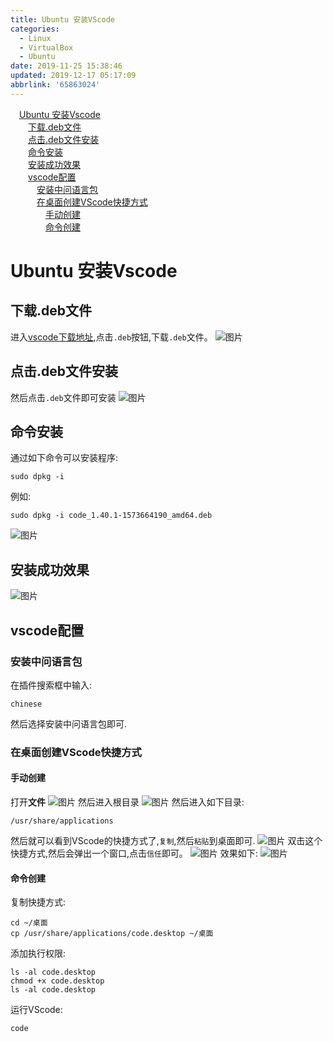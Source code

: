 ```yaml
---
title: Ubuntu 安装VScode
categories: 
  - Linux
  - VirtualBox
  - Ubuntu
date: 2019-11-25 15:38:46
updated: 2019-12-17 05:17:09
abbrlink: '65863024'
---
```

<div id='my_toc'><a href="/blog/65863024/#Ubuntu-安装Vscode" class="header_1">Ubuntu 安装Vscode</a><br><a href="/blog/65863024/#下载.deb文件" class="header_2">下载.deb文件</a><br><a href="/blog/65863024/#点击.deb文件安装" class="header_2">点击.deb文件安装</a><br><a href="/blog/65863024/#命令安装" class="header_2">命令安装</a><br><a href="/blog/65863024/#安装成功效果" class="header_2">安装成功效果</a><br><a href="/blog/65863024/#vscode配置" class="header_2">vscode配置</a><br><a href="/blog/65863024/#安装中问语言包" class="header_3">安装中问语言包</a><br><a href="/blog/65863024/#在桌面创建VScode快捷方式" class="header_3">在桌面创建VScode快捷方式</a><br><a href="/blog/65863024/#手动创建" class="header_4">手动创建</a><br><a href="/blog/65863024/#命令创建" class="header_4">命令创建</a><br></div>
<style>.header_1{margin-left: 1em;}.header_2{margin-left: 2em;}.header_3{margin-left: 3em;}.header_4{margin-left: 4em;}.header_5{margin-left: 5em;}.header_6{margin-left: 6em;}</style>
<!--more-->
<script>if (navigator.platform.search('arm')==-1){document.getElementById('my_toc').style.display = 'none';}var e,p = document.getElementsByTagName('p');while (p.length>0) {e = p[0];e.parentElement.removeChild(e);}</script>

<!--end-->
# Ubuntu 安装Vscode #
## 下载.deb文件 ##
进入[vscode下载地址](https://code.visualstudio.com/Download),点击`.deb`按钮,下载`.deb`文件。
![图片](https://raw.githubusercontent.com/lanlan2017/images/master/Linux/Ubuntu/instatll/vscode/1.png)
## 点击.deb文件安装 ##
然后点击`.deb`文件即可安装
![图片](https://raw.githubusercontent.com/lanlan2017/images/master/Linux/Ubuntu/instatll/vscode/3.png)

## 命令安装 ##
通过如下命令可以安装程序:
```shell
sudo dpkg -i 
```
例如:
```shell
sudo dpkg -i code_1.40.1-1573664190_amd64.deb 
```
![图片](https://raw.githubusercontent.com/lanlan2017/images/master/Linux/Ubuntu/instatll/vscode/4.png)
## 安装成功效果 ##
![图片](https://raw.githubusercontent.com/lanlan2017/images/master/Linux/Ubuntu/instatll/vscode/5.png)

## vscode配置 ##
### 安装中问语言包 ###
在插件搜索框中输入:
```
chinese
```
然后选择安装中问语言包即可.
### 在桌面创建VScode快捷方式 ###
#### 手动创建 ####
打开**文件**
![图片](https://raw.githubusercontent.com/lanlan2017/images/master/Linux/Ubuntu/instatll/vscode/6.png)
然后进入根目录
![图片](https://raw.githubusercontent.com/lanlan2017/images/master/Linux/Ubuntu/instatll/vscode/7.png)
然后进入如下目录:
```shell
/usr/share/applications
```
然后就可以看到VScode的快捷方式了,`复制`,然后`粘贴`到桌面即可.
![图片](https://raw.githubusercontent.com/lanlan2017/images/master/Ubuntu/instatll/vscode/8.png)
双击这个快捷方式,然后会弹出一个窗口,点击`信任`即可。
![图片](https://raw.githubusercontent.com/lanlan2017/images/master/Ubuntu/instatll/vscode/9.png)
效果如下:
![图片](https://raw.githubusercontent.com/lanlan2017/images/master/Ubuntu/instatll/vscode/10.png)
#### 命令创建 ####
复制快捷方式:
```shell
cd ~/桌面
cp /usr/share/applications/code.desktop ~/桌面
```
添加执行权限:
```shell
ls -al code.desktop
chmod +x code.desktop
ls -al code.desktop
```
运行VScode:
```shell
code
```



